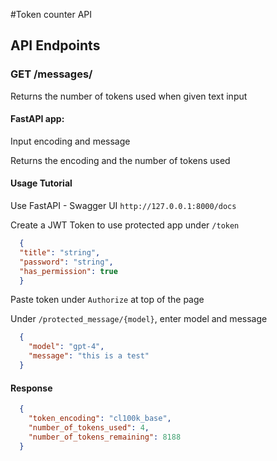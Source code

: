 #Token counter API

## API Endpoints

### GET /messages/
Returns the number of tokens used when given text input

#### FastAPI app:

Input encoding and message

Returns the encoding and the number of tokens used


#### Usage Tutorial
Use FastAPI - Swagger UI
`http://127.0.0.1:8000/docs`


Create a JWT Token to use protected app under `/token`
```json
  {
  "title": "string",
  "password": "string",
  "has_permission": true
  }
```
Paste token under `Authorize` at top of the page

Under `/protected_message/{model}`, enter model and message
```json 
  {
    "model": "gpt-4",
    "message": "this is a test"
  }
```

#### Response
```json
  {
    "token_encoding": "cl100k_base",
    "number_of_tokens_used": 4,
    "number_of_tokens_remaining": 8188
  }
```
